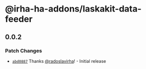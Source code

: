 # @irha-ha-addons/laskakit-data-feeder

## 0.0.2

### Patch Changes

- [`abd0887`](https://github.com/radoslavirha/ha-addons/commit/abd08873e54c940ff9ade3f4613a8280b49d7373) Thanks [@radoslavirha](https://github.com/radoslavirha)! - Initial release
